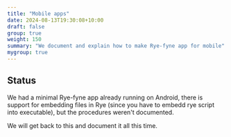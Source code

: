 ```yaml
---
title: "Mobile apps"
date: 2024-08-13T19:30:08+10:00
draft: false
group: true
weight: 150
summary: "We document and explain how to make Rye-fyne app for mobile"
mygroup: true
---
```


## Status

We had a minimal Rye-fyne app already running on Android, there is support for embedding files in Rye (since you have to embedd rye script into executable), but the procedures weren't documented.

We will get back to this and document it all this time.
